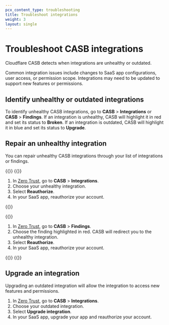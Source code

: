 ```yaml
---
pcx_content_type: troubleshooting
title: Troubleshoot integrations
weight: 3
layout: single
---
```


# Troubleshoot CASB integrations

Cloudflare CASB detects when integrations are unhealthy or outdated.

Common integration issues include changes to SaaS app configurations, user access, or permission scope. Integrations may need to be updated to support new features or permissions.

## Identify unhealthy or outdated integrations

To identify unhealthy CASB integrations, go to **CASB** > **Integrations** or **CASB** > **Findings**. If an integration is unhealthy, CASB will highlight it in red and set its status to **Broken**. If an integration is outdated, CASB will highlight it in blue and set its status to **Upgrade**.

## Repair an unhealthy integration

You can repair unhealthy CASB integrations through your list of integrations or findings.

{{<tabs labels="Integrations | Findings">}}
{{<tab label="integrations" no-code="true">}}

1. In [Zero Trust](https://one.dash.cloudflare.com/), go to **CASB** > **Integrations**.
2. Choose your unhealthy integration.
3. Select **Reauthorize**.
4. In your SaaS app, reauthorize your account.

{{</tab>}}

{{<tab label="findings" no-code="true">}}

1. In [Zero Trust](https://one.dash.cloudflare.com/), go to **CASB** > **Findings**.
2. Choose the finding highlighted in red. CASB will redirect you to the unhealthy integration.
3. Select **Reauthorize**.
4. In your SaaS app, reauthorize your account.

{{</tab>}}
{{</tabs>}}

## Upgrade an integration

Upgrading an outdated integration will allow the integration to access new features and permissions.

1. In [Zero Trust](https://one.dash.cloudflare.com/), go to **CASB** > **Integrations**.
2. Choose your outdated integration.
3. Select **Upgrade integration**.
4. In your SaaS app, upgrade your app and reauthorize your account.
